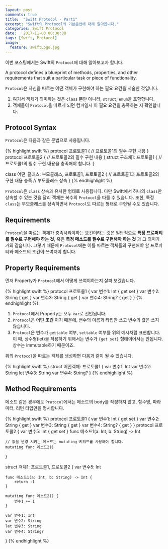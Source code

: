 ```yaml
---
layout: post
comments: true
title:  "Swift Protocol - Part1"
excerpt: "Swift의 Protocol의 기본문법에 대해 알아봅니다."
categories: Swift Protocol
date:   2017-11-03 00:30:00
tags: [Swift, Protocol]
image:
  feature: swiftLogo.jpg
---
```


이번 포스팅에서는 Swift의  `Protocol`에 대해 알아보고자 합니다.

<div class="message">
A protocol defines a blueprint of methods, properties, and other requirements that suit a particular task or piece of functionality.
</div>

`Protocol`은 자신을 따르는 어떤 객체가 구현해야 하는 필요 요건을 서술한 것입니다.   
1. 여기서 객체가 의미하는 것은 `class` 뿐만 아니라, `struct`, `enum`을 포함합니다.
2. 객체들이 `Protocol`을 따르게 되면 컴파일시 이 필요 요건을 충족하는 지 확인합니다.

## Protocol Syntax
`Protocol`은 다음과 같은 문법으로 사용됩니다.

{% highlight swift %}
protocol 프로토콜1 {
	 // 프로토콜1의 필수 구현 내용
}
protocol 프로토콜2 {
	 // 프로토콜2의 필수 구현 내용
}
struct 구조체1: 프로토콜1 {
	 // 프로토콜1의 필수 구현 내용을 충족해야 합니다.
}

class 어떤_클래스: 부모클래스, 프로토콜1, 프로토콜2 {
	 // 프로토콜1과 프로토콜2의 구현 내용 충족
	 // 부모클래스 상속
}
{% endhighlight %}

`Protocol`은 `class` 상속과 유사한 형태로 사용됩니다. 다만 Swift에서 하나의 `class`만 상속할 수 있는 것을 달리 객체는 복수의 `Protocol`을  따를 수 있습니다. 또한, 특정 `class`는 부모클래스를 상속하면서 `Protocol`도 따르는 형태로 구현될 수도 있습니다.

## Requirements
`Protocol`을 따르는 객체가 충족시켜야하는 요건이라는 것은 일반적으로 **특정 프로퍼티를 필수로 구현해야 하는 것**, 혹은 **특정 메소드를 필수로 구현해아 하는 것** 과 그 의미가 거의 같습니다. 그렇기 때문에 `Protocol`에는 이를 따르는 객체들의 구현해야 할 프로퍼티와 메소드의 조건이 쓰여져야 합니다.

## Property Requirements
먼저 Property가 `Protocol`에서 어떻게 쓰여야하는지 살펴 보겠습니다.

{% highlight swift %}
protocol 프로토콜1 {
    var 변수1: Int { get set }
    var 변수2: String { get }
    var 변수3: String { get }
    var 변수4: String? { get }
}
{% endhighlight %}

1. `Protocol`에서 Property는 모두 `var`로 선언됩니다.
2. `Protocol`은 어떤 **조건** 이기 때문에, 변수의 이름과 타입만 쓰고 변수의 값은 쓰지 않습니다.
3. `Protocol`은 변수가 `gettable` 여부, `settable` 여부를 위의 예시처럼 표현합니다. 이 때, 상수형(let)을 적용하기 위해서는 변수가 `{get set}` 형태이어서는 안됩니다. 상수는 immutable하기 때문이죠.

위의 `Protocol`을 따르는 객체를 생성하면 다음과 같이 될 수 있습니다.

{% highlight swift %}
struct 어떤객체: 프로토콜1 {
    var 변수1: Int
    var 변수2: String
    let 변수3: String
    var 변수4: String?
}
{% endhighlight %}

## Method Requirements

메소드 같은 경우에도 `Protocol`에서는 메소드의 body를 작성하지 않고, 함수명, 파라미터, 리턴 타입만을 명시합니다.

{% highlight swift %}
protocol 프로토콜1 {
    var 변수1: Int { get set }
    var 변수2: String { get }
    var 변수3: String { get }
    var 변수4: String? { get }
}
protocol 프로토콜2 {
    var 변수5: Int { get set }
    func 메소드1(a: Int, b: String) -> Int

    // 값을 변경 시키는 메소드는 mutating 키워드를 사용해야 합니다.
    mutating func 메소드2()
}

struct 객체1: 프로토콜1, 프로토콜2 {
    var 변수5: Int

    func 메소드1(a: Int, b: String) -> Int {
        return -1
    }

    mutating func 메소드2() {
        변수1 += 1
    }

    var 변수1: Int
    var 변수2: String
    let 변수3: String
    var 변수4: String?
}
{% endhighlight %}
